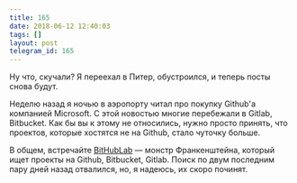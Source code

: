 ```yaml
---
title: 165
date: 2018-06-12 12:40:03
tags: []
layout: post
telegram_id: 165
---
```


Ну что, скучали? Я переехал в Питер, обустроился, и теперь посты снова будут.

Неделю назад я ночью в аэропорту читал про покупку Github'а компанией Microsoft. С этой новостью многие перебежали в Gitlab, Bitbucket. Как бы вы к этому не относились, нужно просто принять, что проектов, которые хостятся не на Github, стало чуточку больше.

В общем, встречайте [BitHubLab](http://bithublab.org/) — монстр Франкенштейна, который ищет проекты на Github, Bitbucket, Gitlab. Поиск по двум последним пару дней назад отвалился, но, я надеюсь, их скоро починят.
